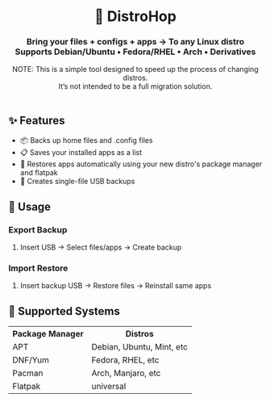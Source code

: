 <h1 align="center">🐧 DistroHop</h1>
<h3 align="center">Bring your files + configs + apps → To any Linux distro</strong><br>
  Supports Debian/Ubuntu • Fedora/RHEL • Arch • Derivatives</h3>

<div align="center">
NOTE: This is a simple tool designed to speed up the process of changing distros.
<br>It’s not intended to be a full migration solution.
</div>
<br>

<h2>✨ Features</h2>
<ul>
  <li>📦 Backs up home files and .config files</li>
  <li>📋 Saves your installed apps as a list</li>
  <li>🔄 Restores apps automatically using your new distro's package manager and flatpak</li>
  <li>💾 Creates single-file USB backups</li>
</ul>

<h2>🔧 Usage</h2>
<h3>Export Backup</h3>
<ol>
  <li>Insert USB → Select files/apps → Create backup</li>
</ol>

<h3>Import Restore</h3>
<ol>
  <li>Insert backup USB → Restore files → Reinstall same apps</li>
</ol>

<h2>📌 Supported Systems</h2>
<table>
  <tr>
    <th>Package Manager</th>
    <th>Distros</th>
  </tr>
  <tr>
    <td>APT</td>
    <td>Debian, Ubuntu, Mint, etc</td>
  </tr>
  <tr>
    <td>DNF/Yum</td>
    <td>Fedora, RHEL, etc</td>
  </tr>
  <tr>
    <td>Pacman</td>
    <td>Arch, Manjaro, etc</td>
  </tr>
  <tr>
    <td>Flatpak</td>
    <td>universal</td>
  </tr>
</table>
